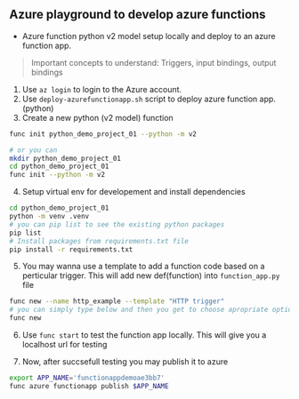 ## Azure playground to develop azure functions

* Azure function python v2 model setup locally and deploy to an azure function app.

> Important concepts to understand: Triggers, input bindings, output bindings

1. Use `az login` to login to the Azure account.
2. Use `deploy-azurefunctionapp.sh` script to deploy azure function app. (python)
3. Create a new python (v2 model) function  

```bash
func init python_demo_project_01 --python -m v2

# or you can 
mkdir python_demo_project_01
cd python_demo_project_01
func init --python -m v2

```
4. Setup virtual env for developement and install dependencies

```bash
cd python_demo_project_01
python -m venv .venv
# you can pip list to see the existing python packages
pip list
# Install packages from requirements.txt file
pip install -r requirements.txt 
```

5. You may wanna use a template to add a function code based on a perticular trigger. This will add new def(function) into `function_app.py` file 

```bash
func new --name http_example --template "HTTP trigger"
# you can simply type below and then you get to choose apropriate option to start witha template
func new
```

6. Use `func start` to test the function app locally. This will give you a localhost url for testing

7. Now, after succsefull testing you may publish it to azure

```bash
export APP_NAME='functionappdemoae3bb7'
func azure functionapp publish $APP_NAME
```